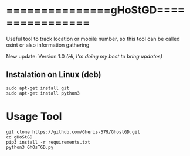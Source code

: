 # ===============gHoStGD================
Useful tool to track location or mobile number, so this tool can be called osint or also information gathering

<p>New update: Version 1.0 <em>(Hi, I'm doing my best to bring updates)</em></p>

<h2>Instalation on Linux (deb)</h2>

```
sudo apt-get install git
sudo apt-get install python3
```

<h1>Usage Tool</h1>

```
git clone https://github.com/Gheris-579/GhostGD.git
cd gHoStGD
pip3 install -r requirements.txt
python3 GhOsTGD.py
```
